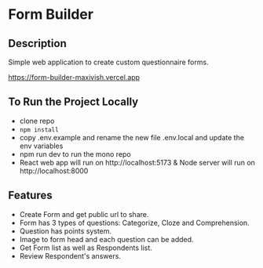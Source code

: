 # Form Builder

## Description

Simple web application to create custom questionnaire forms.

https://form-builder-maxivish.vercel.app

## To Run the Project Locally

- clone repo
- `npm install`
- copy .env.example and rename the new file .env.local and update the env variables
- npm run dev to run the mono repo
- React web app will run on http://localhost:5173 & Node server will run on http://localhost:8000

## Features

- Create Form and get public url to share.
- Form has 3 types of questions: Categorize, Cloze and Comprehension.
- Question has points system.
- Image to form head and each question can be added.
- Get Form list as well as Respondents list.
- Review Respondent's answers.

